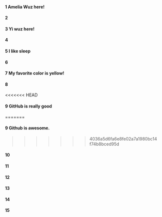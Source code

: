 #### 1 Amelia Wuz here!
#### 2
#### 3 Yi wuz here!
#### 4
#### 5 I like sleep
#### 6
#### 7 My favorite color is yellow!
#### 8
<<<<<<< HEAD
#### 9 GitHub is really good
=======
#### 9 Github is awesome.
>>>>>>> 4036a5d6fa6e8fe02a7a1980bc14f74b8bced95d
#### 10
#### 11
#### 12
#### 13
#### 14
#### 15